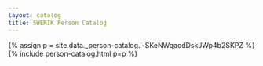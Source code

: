 ```yaml
---
layout: catalog
title: SWERIK Person Catalog
---
```

{% assign p = site.data._person-catalog.i-SKeNWqaodDskJWp4b2SKPZ %}
{% include person-catalog.html p=p %}

